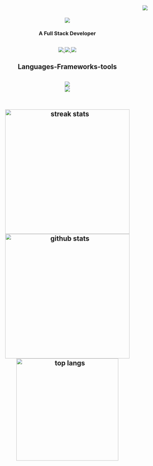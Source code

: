 
  <img align="right" src="https://visitor-badge.laobi.icu/badge?page_id=Sakshyam103.Sakshyam103"/>
  <h1 align="center">
    <a href = "https://git.io/typing-svg">
      <img src = "https://readme-typing-svg.herokuapp.com/?font=Righteous&size=35&center=true&color=white&width=500&height=70&duration=4000&lines=Hi+There!+I'm+Sakshyam+Sarki!;"/>
    </a>
  </h1>
  <h3 align="center"> A Full Stack Developer </h3>
  <br/>
  <div align="center">
    <a href="mailto:nepalisakshyam19@gmail.com">
      <img src = "https://img.shields.io/badge/Gmail-333333?style=for-the-badge&logo=gmail&logoColor=red" target="_blank"/>
    </a>
    <a href="https://www.linkedin.com/in/sakshyam103/" target="_blank">
      <img src="https://img.shields.io/badge/LinkedIn-007785?style=for-the-badge&logo=linkedin&logoColor=white" target="_blank"/>
    </a>
    <a href="https://github.com/Sakshyam103" target="_blank">
      <img src="https://img.shields.io/badge/Portfolio-FF5722?style=for-the-badge&logo=todois&logoColor=white" target="_blank"/>
    </a>
  </div>
  <h2 align="center"> Languages-Frameworks-tools </h2>
  <br/>
  <div align="center">
  <a href="https://skillicons.dev">
  <img src="https://skillicons.dev/icons?i=node.js,github,python,javascript,mongodb,c,java,haskell"/><br>
  <img src = "https://skillicons.dev/icons?i=react,vite,html,css,vscode,git,springboot"/>
  </a>
  </div>

<h2 align="center">
<br>
<div align="center">
<img width = 390 src="https://streak-stats.demolab.com/?user=Sakshyam103&count_private=true&theme=react&border_radius=10" alt="streak stats"/>
 <img width = 390 src="https://github-readme-stats.vercel.app/api?username=Sakshyam103&theme=algolia&show_icons=true&i=github&rank_icon=github" alt="github stats"/> 
  <br>
  <img width = 320 src="https://github-readme-stats.vercel.app/api/top-langs?username=Sakshyam103&hide=html,scss,stylus,blade,jupyter%20notebook,python,css,shell,batchfile,dockerfile,typescript&theme=algolia&show_icons=true" alt="top langs"/>
</div>
 

<!--
**Sakshyam103/Sakshyam103** is a ✨ _special_ ✨ repository because its `README.md` (this file) appears on your GitHub profile.

Here are some ideas to get you started:

- 🔭 I’m currently working on ...
- 🌱 I’m currently learning ...
- 👯 I’m looking to collaborate on ...
- 🤔 I’m looking for help with ...
- 💬 Ask me about ...
- 📫 How to reach me: ...
- 😄 Pronouns: ...
- ⚡ Fun fact: ...
-->
